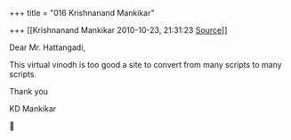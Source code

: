 +++
title = "016 Krishnanand Mankikar"

+++
[[Krishnanand Mankikar	2010-10-23, 21:31:23 [Source](https://groups.google.com/g/samskrita/c/foDAE7fQS9A)]]



Dear Mr. Hattangadi,

This virtual vinodh is too good a site to convert from many scripts to many scripts.



Thank you

KD Mankikar  
  



